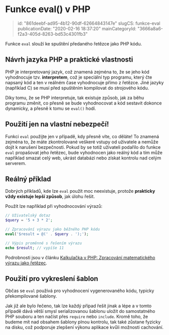 Funkce eval() v PHP
================================

> id: "861deebf-ad95-4b12-90df-62664843147e"
> slugCS: funkce-eval
> publicationDate: "2020-02-16 18:37:20"
> mainCategoryId: "3666a8a6-f2a3-405d-8263-bd53c4301fb3"

Funkce `eval` slouží ke spuštění předaného řetězce jako PHP kódu.

Návrh jazyka PHP a praktické vlastnosti
---------------------------------------

PHP je interpretovaný jazyk, což znamená zejména to, že se jeho kód vyhodnocuje tzv. **interpretem**, což je speciální typ programu, který čte napsaný kód a ten v reálném čase vyhodnocuje přímo z řetězce. Jiné jazyky (například C) se musí před spuštěním kompilovat do strojového kódu.

Díky tomu, že se PHP interpretuje, tak existuje způsob, jak za běhu programu změnit, co přesně se bude vyhodnocovat a kód sestavit dokonce dynamicky, a přesně k tomu se `eval()` hodí.

Použití jen na vlastní nebezpečí!
---------------------------------

Funkci `eval` použijte jen v případě, kdy přesně víte, co děláte! To znamená zejména to, že máte zkontrolované veškeré vstupy od uživatele a nemůže dojít k narušení bezpečnosti. Pokud by se totiž uživateli podařilo do funkce `eval` propašovat jeho řetězec, bude vyhodnocen jako reálný kód a tím může například smazat celý web, ukrást databázi nebo získat kontrolu nad celým serverem.

Reálný příklad
--------------

Dobrých příkladů, kde lze `eval` použít moc neexistuje, protože **prakticky vždy existuje lepší způsob**, jak úlohu řešit.

Použít lze například při vyhodnocování výrazů:

```php
// Uživatelský dotaz
$query = '5 + 3 * 2';

// Zpracování výrazu jako běžného PHP kódu
eval('$result = @(' . $query . ');');

// Výpis proměnné s řešením výrazu
echo $result; // vypíše 11
```

Podrobnosti jsou v článku <a href="/pokrocila-kalkulacka">Kalkulačka v PHP: Zpracování matematického výrazu jako řetězec</a>.

Použití pro vykreslení šablon
-----------------------------

Občas se `eval` používá pro vyhodnocení vygenerovaného kódu, typicky překompilované šablony.

Jak již ale bylo řečeno, tak lze každý případ řešit jinak a lépe a v tomto případě dává větší smysl serializovanou šablonu uložit do samostatného PHP souboru a ten načíst přes `require` nebo `include`. Kromě toho, že budeme mít nad obsahem šablony plnou kontrolu, tak také zůstane fyzicky na disku, což podporuje zlepšení výkonu aplikace kvůli možnosti cachování.
